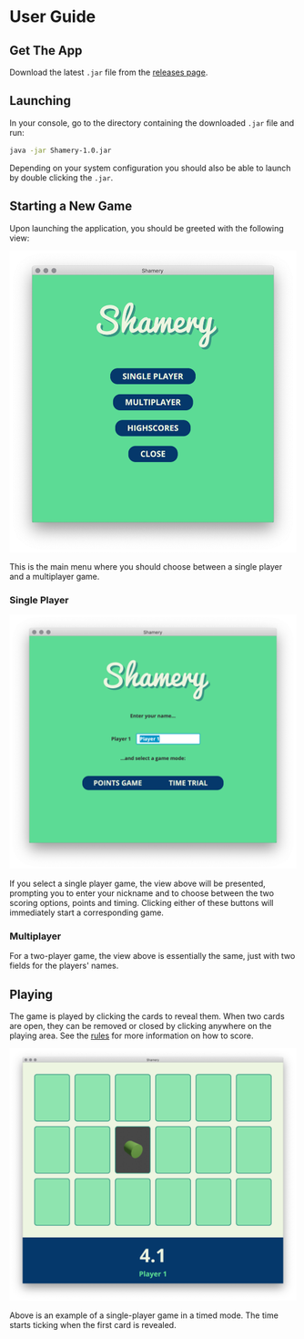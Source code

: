 # User Guide

## Get The App

Download the latest `.jar` file from the [releases page](https://github.com/joonashak/ot-harjoitustyo/releases).

## Launching

In your console, go to the directory containing the downloaded `.jar` file and run:

```bash
java -jar Shamery-1.0.jar
```

Depending on your system configuration you should also be able to launch by double clicking the `.jar`.

## Starting a New Game

Upon launching the application, you should be greeted with the following view:

![Main Menu](images/game_view_1.png)

This is the main menu where you should choose between a single player and a multiplayer game.

### Single Player

![Single Player Game Setup View](images/game_view_2.png)

If you select a single player game, the view above will be presented, prompting you to enter your nickname and to choose between the two scoring options, points and timing. Clicking either of these buttons will immediately start a corresponding game.

### Multiplayer

For a two-player game, the view above is essentially the same, just with two fields for the players' names.

## Playing

The game is played by clicking the cards to reveal them. When two cards are open, they can be removed or closed by clicking anywhere on the playing area. See the [rules](./rules.md) for more information on how to score.

![Example of a single player game](images/game_view_3.png)

Above is an example of a single-player game in a timed mode. The time starts ticking when the first card is revealed.
